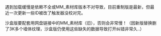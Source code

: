 遇到加载缓慢是依赖不全或MM_素材库版本不对导致，目前重制版是最新，但最近一次更新一些ID被改了触发器没校对完。

沙盒版要配套用网盘链接中的MM_素材库（旧），否则会非常慢！（因新版替换删了3K多个墙体纹理，沙盒版仍使用这些缺失的数据导致打开纠错非常久..）
